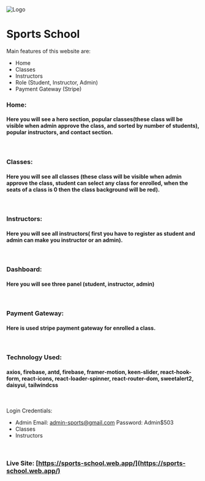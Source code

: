 
![Logo](https://i.ibb.co/r6t5b3R/images-removebg-preview-1.png)
# Sports School

Main features of this website are:
- Home
- Classes
- Instructors
- Role (Student, Instructor, Admin)
- Payment Gateway (Stripe)

### Home: 
#### Here you will see a hero section, popular classes(these class will be visible when admin approve the class, and sorted by number of students), popular instructors, and contact section.
<br/>

### Classes:
#### Here you will see all classes (these class will be visible when admin approve the class, student can select any class for enrolled, when the seats of a class is 0 then the class background will be red).
<br/>

### Instructors:
#### Here you will see all instructors( first you have to register as student and admin can make you instructor or an admin).
<br/>

### Dashboard:
#### Here you will see three panel (student, instructor, admin)
<br/>

### Payment Gateway:
#### Here is used stripe payment gateway for enrolled a class.
<br/>

### Technology Used:
#### axios, firebase, antd, firebase, framer-motion, keen-slider, react-hook-form, react-icons, react-loader-spinner, react-router-dom, sweetalert2, daisyui, tailwindcss
<br/>

Login Credentials:
- Admin 
Email: admin-sports@gmail.com
Password: Admin$503
- Classes
- Instructors
<br/>


### Live Site: [https://sports-school.web.app/](https://sports-school.web.app/)
